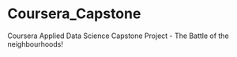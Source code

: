 # Coursera_Capstone
Coursera Applied Data Science Capstone Project - The Battle of the neighbourhoods!
